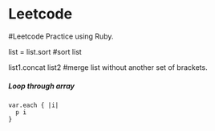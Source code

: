# Leetcode
#Leetcode Practice using Ruby.

list = list.sort #sort list

list1.concat list2 #merge list without another set of brackets.

##### Loop through array
```
var.each { |i|
  p i
}
```
